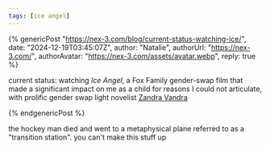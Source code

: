```yaml
---
tags: [ice angel]
---
```


{% genericPost "https://nex-3.com/blog/current-status-watching-ice/",
    date: "2024-12-19T03:45:07Z",
    author: "Natalie",
    authorUrl: "https://nex-3.com/",
    authorAvatar: "https://nex-3.com/assets/avatar.webp",
    reply: true %}
  <p>
    current status: watching <em>Ice Angel</em>, a Fox Family gender-swap film
    that made a significant impact on me as a child for reasons I could not
    articulate, with prolific gender swap light novelist
    <span class="mention h-card"
      ><a class="u-url u-uid" href="https://zandravandra.com/">Zandra Vandra</a
      ><data class="p-name" value="Zandra"></data
      ><data class="p-nickname" value="ZandraVandra"></data
      ><data
        class="u-photo"
        value="https://zandravandra.com/images/1000/10809271/zandravatar_blurry.jpg"
      ></data
    ></span>
  </p>
{% endgenericPost %}

the hockey man died and went to a metaphysical plane referred to as a
"transition station". you can't make this stuff up
